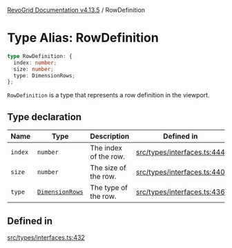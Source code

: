 [RevoGrid Documentation v4.13.5](README.md) / RowDefinition

# Type Alias: RowDefinition

```ts
type RowDefinition: {
  index: number;
  size: number;
  type: DimensionRows;
};
```

`RowDefinition` is a type that represents a row definition in the
viewport.

## Type declaration

| Name | Type | Description | Defined in |
| ------ | ------ | ------ | ------ |
| `index` | `number` | The index of the row. | [src/types/interfaces.ts:444](https://github.com/revolist/revogrid/blob/f32590b4b251a55e7610f26e48cd67947bdd6441/src/types/interfaces.ts#L444) |
| `size` | `number` | The size of the row. | [src/types/interfaces.ts:440](https://github.com/revolist/revogrid/blob/f32590b4b251a55e7610f26e48cd67947bdd6441/src/types/interfaces.ts#L440) |
| `type` | [`DimensionRows`](TypeAlias.DimensionRows.md) | The type of the row. | [src/types/interfaces.ts:436](https://github.com/revolist/revogrid/blob/f32590b4b251a55e7610f26e48cd67947bdd6441/src/types/interfaces.ts#L436) |

## Defined in

[src/types/interfaces.ts:432](https://github.com/revolist/revogrid/blob/f32590b4b251a55e7610f26e48cd67947bdd6441/src/types/interfaces.ts#L432)

